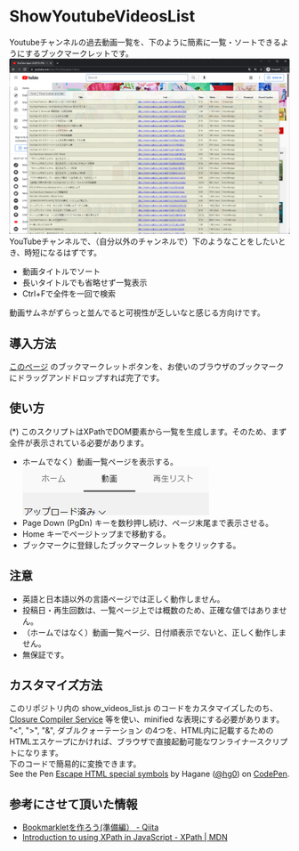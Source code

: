 # ShowYoutubeVideosList
Youtubeチャンネルの過去動画一覧を、下のように簡素に一覧・ソートできるようにするブックマークレットです。  
![screenshot1.png](./img/screenshot1.png)
YouTubeチャンネルで、（自分以外のチャンネルで）下のようなことをしたいとき、時短になるはずです。

- 動画タイトルでソート
- 長いタイトルでも省略せず一覧表示
- Ctrl+Fで全件を一回で検索

動画サムネがずらっと並んでると可視性が乏しいなと感じる方向けです。

## 導入方法
[このページ](https://haganech.github.io/ShowYoutubeVideosList/) のブックマークレットボタンを、お使いのブラウザのブックマークにドラッグアンドドロップすれば完了です。

## 使い方
(*) このスクリプトはXPathでDOM要素から一覧を生成します。そのため、まず全件が表示されている必要があります。

- ホームでなく）動画一覧ページを表示する。  
    ![screenshot2.png](./img/screenshot2.png)
- Page Down (PgDn) キーを数秒押し続け、ページ末尾まで表示させる。
- Home キーでページトップまで移動する。
- ブックマークに登録したブックマークレットをクリックする。

## 注意
- 英語と日本語以外の言語ページでは正しく動作しません。
- 投稿日・再生回数は、一覧ページ上では概数のため、正確な値ではありません。
- （ホームではなく）動画一覧ページ、日付順表示でないと、正しく動作しません。
- 無保証です。

## カスタマイズ方法
このリポジトリ内の show_videos_list.js のコードをカスタマイズしたのち、[Closure Compiler Service](https://closure-compiler.appspot.com/) 等を使い、minified な表現にする必要があります。  
"<", ">", "&", ダブルクォーテーション の4つを、HTML内に記載するためのHTMLエスケープにかければ、ブラウザで直接起動可能なワンライナースクリプトになります。  
下のコードで簡易的に変換できます。  
<span>See the Pen <a href="https://codepen.io/hg0/pen/YzEgmGy">
  Escape HTML special symbols</a> by Hagane (<a href="https://codepen.io/hg0">@hg0</a>)
  on <a href="https://codepen.io">CodePen</a>.</span>

## 参考にさせて頂いた情報
- [Bookmarkletを作ろう(準備編） - Qiita](https://qiita.com/kanaxx/items/63debe502aacd73c3cb8)
- [Introduction to using XPath in JavaScript - XPath | MDN](https://developer.mozilla.org/en-US/docs/Web/XPath/Introduction_to_using_XPath_in_JavaScript)